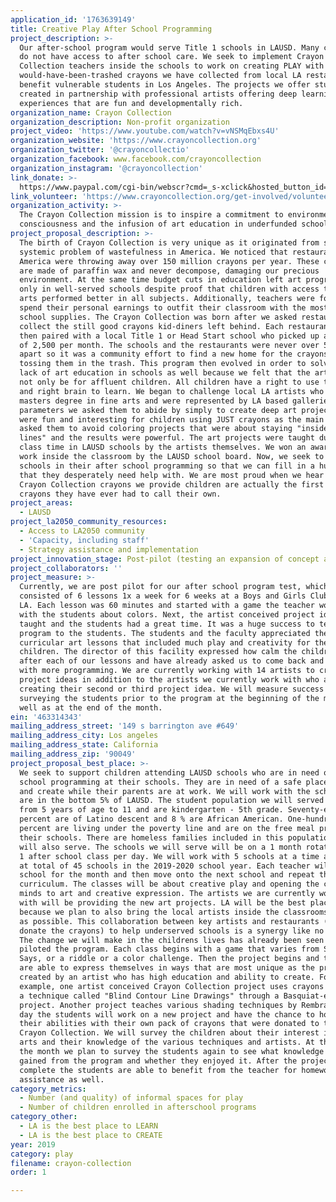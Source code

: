 ```yaml
---
application_id: '1763639149'
title: Creative Play After School Programming
project_description: >-
  Our after-school program would serve Title 1 schools in LAUSD. Many children
  do not have access to after school care. We seek to implement Crayon
  Collection teachers inside the schools to work on creating PLAY with the
  would-have-been-trashed crayons we have collected from local LA restaurants to
  benefit vulnerable students in Los Angeles. The projects we offer students are
  created in partnership with professional artists offering deep learning
  experiences that are fun and developmentally rich.
organization_name: Crayon Collection
organization_description: Non-profit organization
project_video: 'https://www.youtube.com/watch?v=vNSMqEbxs4U'
organization_website: 'https://www.crayoncollection.org'
organization_twitter: '@crayoncollectio'
organization_facebook: www.facebook.com/crayoncollection
organization_instagram: '@crayoncollection'
link_donate: >-
  https://www.paypal.com/cgi-bin/webscr?cmd=_s-xclick&hosted_button_id=WREYPQ6NY8W5Y
link_volunteer: 'https://www.crayoncollection.org/get-involved/volunteer/'
organization_activity: >-
  The Crayon Collection mission is to inspire a commitment to environmental
  consciousness and the infusion of art education in underfunded schools.
project_proposal_description: >-
  The birth of Crayon Collection is very unique as it originated from solving a
  systemic problem of wastefulness in America. We noticed that restaurants in
  America were throwing away over 150 million crayons per year. These crayons
  are made of paraffin wax and never decompose, damaging our precious
  environment. At the same time budget cuts in education left art programs to be
  only in well-served schools despite proof that children with access to the
  arts performed better in all subjects. Additionally, teachers were forced to
  spend their personal earnings to outfit their classroom with the most basic
  school supplies. The Crayon Collection was born after we asked restaurants to
  collect the still good crayons kid-diners left behind. Each restaurant was
  then paired with a local Title 1 or Head Start school who picked up an average
  of 2,500 per month. The schools and the restaurants were never over 5 miles
  apart so it was a community effort to find a new home for the crayons versus
  tossing them in the trash. This program then evolved in order to solve the
  lack of art education in schools as well because we felt that the arts should
  not only be for affluent children. All children have a right to use their left
  and right brain to learn. We began to challenge local LA artists who had a
  masters degree in fine arts and were represented by LA based galleries. The
  parameters we asked them to abide by simply to create deep art projects that
  were fun and interesting for children using JUST crayons as the main tool. We
  asked them to avoid coloring projects that were about staying "inside the
  lines" and the results were powerful. The art projects were taught during
  class time in LAUSD schools by the artists themselves. We won an award for our
  work inside the classroom by the LAUSD school board. Now, we seek to support
  schools in their after school programming so that we can fill in a huge void
  that they desperately need help with. We are most proud when we hear that the
  Crayon Collection crayons we provide children are actually the first pack of
  crayons they have ever had to call their own.
project_areas:
  - LAUSD
project_la2050_community_resources:
  - Access to LA2050 community
  - 'Capacity, including staff'
  - Strategy assistance and implementation
project_innovation_stage: Post-pilot (testing an expansion of concept after initially successful pilot)
project_collaborators: ''
project_measure: >-
  Currently, we are post pilot for our after school program test, which
  consisted of 6 lessons 1x a week for 6 weeks at a Boys and Girls Club in South
  LA. Each lesson was 60 minutes and started with a game the teacher would play
  with the students about colors. Next, the artist conceived project ideas were
  taught and the students had a great time. It was a huge success to teach our
  program to the students. The students and the faculty appreciated the extra
  curricular art lessons that included much play and creativity for the
  children. The director of this facility expressed how calm the children were
  after each of our lessons and have already asked us to come back and continue
  with more programming. We are currently working with 14 artists to create more
  project ideas in addition to the artists we currently work with who are
  creating their second or third project idea. We will measure success by
  surveying the students prior to the program at the beginning of the month as
  well as at the end of the month.
ein: '463314343'
mailing_address_street: '149 s barrington ave #649'
mailing_address_city: Los angeles
mailing_address_state: California
mailing_address_zip: '90049'
project_proposal_best_place: >-
  We seek to support children attending LAUSD schools who are in need of after
  school programming at their schools. They are in need of a safe place to play
  and create while their parents are at work. We will work with the schools that
  are in the bottom 5% of LAUSD. The student population we will served ranges
  from 5 years of age to 11 and are kindergarten - 5th grade. Seventy-eight
  percent are of Latino descent and 8 % are African American. One-hundred
  percent are living under the poverty line and are on the free meal programs at
  their schools. There are homeless families included in this population who we
  will also serve. The schools we will serve will be on a 1 month rotation with
  1 after school class per day. We will work with 5 schools at a time and serve
  at total of 45 schools in the 2019-2020 school year. Each teacher will serve 1
  school for the month and then move onto the next school and repeat the
  curriculum. The classes will be about creative play and opening the children's
  minds to art and creative expression. The artists we are currently working
  with will be providing the new art projects. LA will be the best place to play
  because we plan to also bring the local artists inside the classrooms as often
  as possible. This collaboration between key artists and restaurants (who
  donate the crayons) to help underserved schools is a synergy like no other.
  The change we will make in the childrens lives has already been seen as we
  piloted the program. Each class begins with a game that varies from Simon
  Says, or a riddle or a color challenge. Then the project begins and the kids
  are able to express themselves in ways that are most unique as the project is
  created by an artist who has high education and ability to create. For
  example, one artist conceived Crayon Collection project uses crayons to teach
  a technique called "Blind Contour Line Drawings" through a Basquiat-esque
  project. Another project teaches various shading techniques by Rembrandt. Each
  day the students will work on a new project and have the chance to hone in on
  their abilities with their own pack of crayons that were donated to them but
  Crayon Collection. We will survey the children about their interest in the
  arts and their knowledge of the various techniques and artists. At the end of
  the month we plan to survey the students again to see what knowledge they
  gained from the program and whether they enjoyed it. After the project is
  complete the students are able to benefit from the teacher for homework
  assistance as well.
category_metrics:
  - Number (and quality) of informal spaces for play
  - Number of children enrolled in afterschool programs
category_other:
  - LA is the best place to LEARN
  - LA is the best place to CREATE
year: 2019
category: play
filename: crayon-collection
order: 1

---
```

